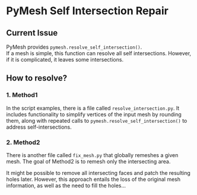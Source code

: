 # PyMesh Self Intersection Repair

## Current Issue

PyMesh provides `pymesh.resolve_self_intersection()`. <br>
If a mesh is simple, this function can resolve all self intersections. However, if it is complicated, it leaves some intersections.

## How to resolve?
### 1. Method1
In the script examples, there is a file called `resolve_intersection.py`. It includes functionality to simplify vertices of the input mesh by rounding them, along with repeated calls to `pymesh.resolve_self_intersection()` to address self-intersections.

### 2. Method2
There is another file called `fix_mesh.py` that globally remeshes a given mesh. The goal of Method2 is to remesh only the intersecting area.

It might be possible to remove all intersecting faces and patch the resulting holes later. However, this approach entails the loss of the original mesh information, as well as the need to fill the holes...